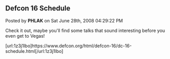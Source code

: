 ## Defcon 16 Schedule
Posted by **PHLAK** on Sat June 28th, 2008 04:29:22 PM

Check it out, maybe you'll find some talks that sound interesting before you even get to Vegas!

[url:1z3j1lbo]https&#58;//www&#46;defcon&#46;org/html/defcon-16/dc-16-schedule&#46;html[/url:1z3j1lbo]
